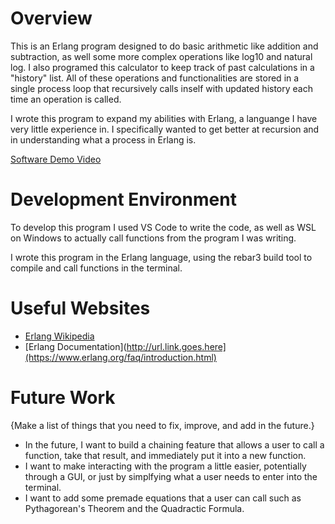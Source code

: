 # Overview

This is an Erlang program designed to do basic arithmetic like addition and subtraction, as well some more complex operations like log10 and natural log. I also programed this calculator to keep track of past calculations in a "history" list. All of these operations and functionalities are stored in a single process loop that recursively calls inself with updated history each time an operation is called.

I wrote this program to expand my abilities with Erlang, a languange I have very little experience in. I specifically wanted to get better at recursion and in understanding what a process in Erlang is.

[Software Demo Video](https://www.youtube.com/watch?v=aB5AbQlCHsI&ab_channel=KennethHalling)

# Development Environment

To develop this program I used VS Code to write the code, as well as WSL on Windows to actually call functions from the program I was writing.

I wrote this program in the Erlang language, using the rebar3 build tool to compile and call functions in the terminal.

# Useful Websites

* [Erlang Wikipedia](https://en.wikipedia.org/wiki/Erlang_(programming_language))
* [Erlang Documentation](http://url.link.goes.here](https://www.erlang.org/faq/introduction.html)

# Future Work

{Make a list of things that you need to fix, improve, and add in the future.}
* In the future, I want to build a chaining feature that allows a user to call a function, take that result, and immediately put it into a new function.
* I want to make interacting with the program a little easier, potentially through a GUI, or just by simplfying what a user needs to enter into the terminal.
* I want to add some premade equations that a user can call such as Pythagorean's Theorem and the Quadractic Formula.
